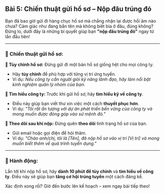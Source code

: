 ## Bài 5: Chiến thuật gửi hồ sơ – Nộp đâu trúng đó

Bạn đã bao giờ gửi đi hàng chục hồ sơ mà chẳng nhận lại được hồi âm nào chưa? Cảm giác như đang bắn tên mà không biết bia ở đâu, đúng không? Đừng lo, dưới đây là những bí quyết giúp bạn **"nộp đâu trúng đó"** ngay từ lần đầu tiên!

---

### 📌 Chiến thuật gửi hồ sơ:

**🔹 Tùy chỉnh hồ sơ:**
Đừng gửi đi một bản hồ sơ giống hệt cho mọi công ty. 
- Hãy **tùy chỉnh** để phù hợp với từng vị trí ứng tuyển.
- Ví dụ: *Nếu công ty cần người giỏi kỹ năng lãnh đạo, hãy làm nổi bật kinh nghiệm quản lý nhóm của bạn.*

**🔹 Tìm hiểu công ty:**
Trước khi gửi hồ sơ, hãy **tìm hiểu kỹ về công ty**. 
- Điều này giúp bạn viết thư xin việc một cách **thuyết phục hơn**.
- Ví dụ: *"Tôi rất ấn tượng với dự án phát triển bền vững của công ty và mong muốn được đóng góp vào sứ mệnh đó."*

**🔹 Theo dõi sau khi nộp:**
Đừng quên **theo dõi** tình trạng hồ sơ của bạn. 
- Gửi email hoặc gọi điện để hỏi thăm.
- Ví dụ: *"Chào anh/chị, tôi là [Tên], đã nộp hồ sơ vào vị trí [Vị trí] và mong muốn biết thêm về quá trình tuyển dụng."*

---

### 🚀 Hành động:

Lần tới khi nộp hồ sơ, hãy **dành 10 phút để tùy chỉnh** và **tìm hiểu về công ty**. Điều này sẽ giúp bạn **tăng cơ hội trúng tuyển** một cách đáng kể.

Xác định xong rồi? Giờ đến bước lên kế hoạch – xem ngay bài tiếp theo!